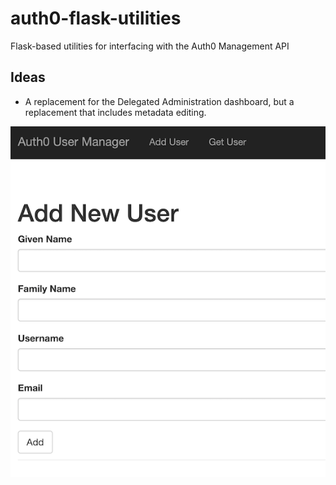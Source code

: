 # auth0-flask-utilities

Flask-based utilities for interfacing with the Auth0 Management API

## Ideas

- A replacement for the Delegated Administration dashboard, but a replacement
that includes metadata editing.

![Auth0 User Manager](https://github.com/dmark/auth0-flask-utilities/blob/master/screenshots/Screenshot%202019-02-06%2020.56.52.png "Auth0 User Manager")
